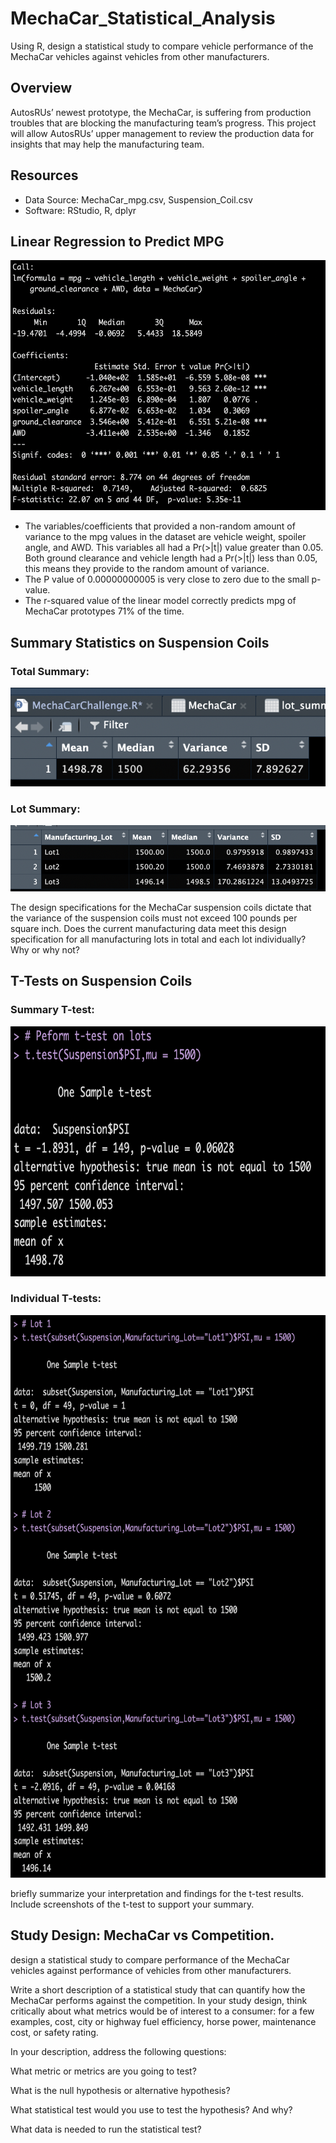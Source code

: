 # MechaCar_Statistical_Analysis
Using R, design a statistical study to compare vehicle performance of the MechaCar vehicles against vehicles from other manufacturers.

## Overview
AutosRUs’ newest prototype, the MechaCar, is suffering from production troubles that are blocking the manufacturing team’s progress. This project will allow AutosRUs’ upper management to review the production data for insights that may help the manufacturing team.


## Resources
- Data Source: MechaCar_mpg.csv, Suspension_Coil.csv
- Software: RStudio, R, dplyr


## Linear Regression to Predict MPG



 <img src="https://github.com/cjstreet/MechaCar_Statistical_Analysis/blob/main/resources/linear_reg.png" width="600" height="400">



- The variables/coefficients that provided a non-random amount of variance to the mpg values in the dataset are vehicle weight, spoiler angle, and AWD. This variables all had a Pr(>|t|) value greater than 0.05. Both ground clearance and vehicle length had a Pr(>|t|) less than 0.05, this means they provide to the random amount of variance.
- The P value of 0.00000000005 is very close to zero due to the small p-value.
- The r-squared value of the linear model correctly predicts mpg of MechaCar prototypes 71% of the time.





## Summary Statistics on Suspension Coils

### **Total Summary:**
![](resources/total_sum.png)

### **Lot Summary:**
![](resources/individ_lot_sum.png)

The design specifications for the MechaCar suspension coils dictate that the variance of the suspension coils must not exceed 100 pounds per square inch. Does the current manufacturing data meet this design specification for all manufacturing lots in total and each lot individually? Why or why not?


## T-Tests on Suspension Coils

### **Summary T-test:**
 <img src="https://github.com/cjstreet/MechaCar_Statistical_Analysis/blob/main/resources/all_lots_t_test.png" width="700" height="400">
 
### **Individual T-tests:**
 <img src="https://github.com/cjstreet/MechaCar_Statistical_Analysis/blob/main/resources/individ_lots_t_test.png" width="700" height="900">
 
briefly summarize your interpretation and findings for the t-test results. Include screenshots of the t-test to support your summary.
 
 


## Study Design: MechaCar vs Competition.

design a statistical study to compare performance of the MechaCar vehicles against performance of vehicles from other manufacturers.

Write a short description of a statistical study that can quantify how the MechaCar performs against the competition. In your study design, think critically about what metrics would be of interest to a consumer: for a few examples, cost, city or highway fuel efficiency, horse power, maintenance cost, or safety rating.

In your description, address the following questions:

What metric or metrics are you going to test?

What is the null hypothesis or alternative hypothesis?

What statistical test would you use to test the hypothesis? And why?

What data is needed to run the statistical test?
